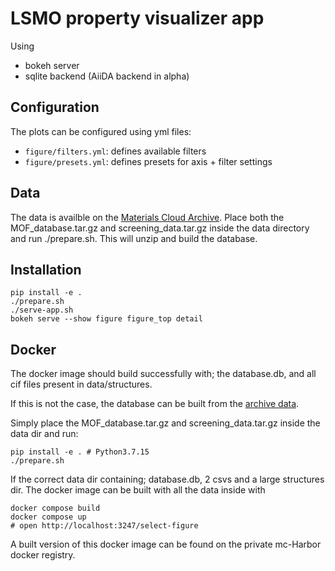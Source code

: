 # LSMO property visualizer app

Using

- bokeh server
- sqlite backend
  (AiiDA backend in alpha)

## Configuration

The plots can be configured using yml files:

- `figure/filters.yml`: defines available filters
- `figure/presets.yml`: defines presets for axis + filter settings

## Data

The data is availble on the [Materials Cloud Archive](https://archive.materialscloud.org/record/2018.0016/v3). Place both the MOF_database.tar.gz and screening_data.tar.gz inside the data directory and run ./prepare.sh. This will unzip and build the database.

## Installation

```
pip install -e .
./prepare.sh
./serve-app.sh
bokeh serve --show figure figure_top detail
```

## Docker

The docker image should build successfully with;
the database.db, and all cif files present in data/structures.

If this is not the case,
the database can be built from the [archive data](https://archive.materialscloud.org/record/2018.0016/v3).

Simply place the MOF_database.tar.gz and screening_data.tar.gz inside the data dir and run:

```
pip install -e . # Python3.7.15
./prepare.sh
```

If the correct data dir containing; database.db, 2 csvs and a large structures dir.
The docker image can be built with all the data inside with

```
docker compose build
docker compose up
# open http://localhost:3247/select-figure
```

A built version of this docker image can be found on the private mc-Harbor docker registry.
